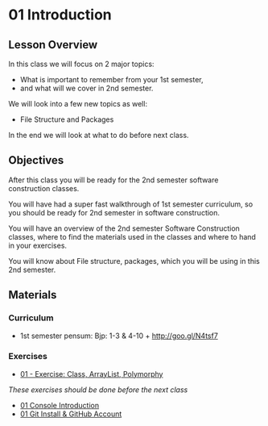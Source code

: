 
01 Introduction
===============
## Lesson Overview ##
In this class we will focus on 2 major topics:
* What is important to remember from your 1st semester,
* and what will we cover in 2nd semester.   

We will look into a few new topics as well:
* File Structure and Packages   

In the end we will look at what to do before next class.  

## Objectives ##
After this class you will be ready for the 2nd semester software construction classes.   

You will have had a super fast walkthrough of 1st semester curriculum, so you should be ready for 2nd semester in software construction.   

You will have an overview of the 2nd semester Software Construction classes, where to find the materials used in the classes and where to hand in your exercises.   

You will know about File structure, packages, which you will be using in this 2nd semester.    

## Materials ##
### Curriculum ###
* 1st semester pensum: Bjp: 1-3 & 4-10 + http://goo.gl/N4tsf7   

### Exercises ###
* [01 - Exercise: Class, ArrayList, Polymorphy](https://docs.google.com/document/d/1LSqGKAOZOX1Qf9WICmfWP9tTWEiIwNh4szHHF5Vwbhg/pub)   

_These exercises should be done before the next class_
  * [01 Console Introduction](https://docs.google.com/document/d/1sLW_QYikQfAa5ijx7wuqtFaTZ80Ho9Q34tHCbNuFpTI/pub)
  * [01 Git Install & GitHub Account](https://docs.google.com/document/d/1wzbt_mnjb49T07346TfcOuKAAHPcX1whzGCAdsEG7WU/pub)

